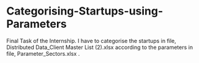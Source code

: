 # Categorising-Startups-using-Parameters

Final Task of the Internship.
I have to categorise the startups in file, Distributed Data_Client Master List (2).xlsx according to the parameters in file, Parameter_Sectors.xlsx .
